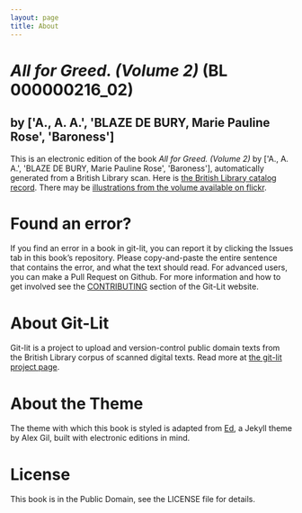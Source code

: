 ```yaml
---
layout: page
title: About
---
```


# _All for Greed. (Volume 2)_ (BL 000000216_02)

## by ['A., A. A.', 'BLAZE DE BURY, Marie Pauline Rose', 'Baroness']

This is an electronic edition of the book _All for Greed. (Volume 2)_ by ['A., A. A.', 'BLAZE DE BURY, Marie Pauline Rose', 'Baroness'], automatically generated from a British Library scan. Here is [the British Library catalog record](http://explore.bl.uk/primo_library/libweb/action/search.do?cs=frb&doc=BLL01000000216_02&dscnt=1&scp.scps=scope:(BLCONTENT)&frbg=&tab=local_tab&srt=rank&ct=search&mode=Basic&dum=true&tb=t&indx=1&vl(freeText0)=000000216_02&fn=search&vid=BLVU1). There may be [illustrations from the volume available on flickr](https://www.flickr.com/photos/britishlibrary/tags/sysnum000000216_02).

# Found an error?
If you find an error in a book in git-lit, you can report it by clicking the Issues tab in this book’s repository. Please copy-and-paste the entire sentence that contains the error, and what the text should read. For advanced users, you can make a Pull Request on Github.  For more information and how to get involved see the [CONTRIBUTING](http://git-lit.github.io/#contributing) section of the Git-Lit website.

# About Git-Lit
Git-lit is a project to upload and version-control public domain texts from the British Library corpus of scanned digital texts. Read more at [the git-lit project page](https://github.com/Git-Lit/git-lit).

# About the Theme
The theme with which this book is styled is adapted from [Ed](https://github.com/elotroalex/ed), a Jekyll theme by Alex Gil, built with electronic editions in mind.

# License 
This book is in the Public Domain, see the LICENSE file for details. 